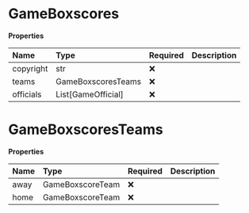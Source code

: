 # GameBoxscores

**Properties**

| Name      | Type               | Required | Description |
| :-------- | :----------------- | :------- | :---------- |
| copyright | str                | ❌       |             |
| teams     | GameBoxscoresTeams | ❌       |             |
| officials | List[GameOfficial] | ❌       |             |

# GameBoxscoresTeams

**Properties**

| Name | Type             | Required | Description |
| :--- | :--------------- | :------- | :---------- |
| away | GameBoxscoreTeam | ❌       |             |
| home | GameBoxscoreTeam | ❌       |             |

<!-- This file was generated by liblab | https://liblab.com/ -->

